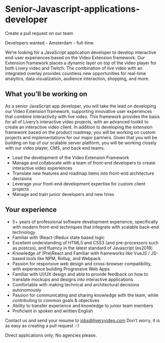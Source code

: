 # Senior-Javascript-applications-developer

Create a pull request on our team

Developers wanted - Amsterdam - full-time

We’re looking for a JavaScript application developer to develop interactive end-user experiences based on the Video Extension framework. Our Extension framework places a dynamic layer on top of the video player for both Livery video and Twitch. The combination of live video with an integrated overlay provides countless new opportunities for real-time analytics, data visualization, audience interaction, shopping, and more.

## What you’ll be working on

As a senior JavaScript app developer, you will take the lead on developing our Video Extension framework, supporting innovative user experiences that combine interactivity with live video. This framework provides the basis for all of Livery’s interactive video projects, with an advanced toolkit to create an interactive video client. In addition to developing the extension framework based on the product roadmap, you will be working on custom projects and implementations for our major partners. Given that you will be building on top of our scalable server platform, you will be working closely with our video player, CMS, and back end teams.
- Lead the development of the Video Extension Framework
- Manage and collaborate with a team of front-end developers to create interactive video experiences
- Translate new features and roadmap items into front-end architecture decisions
- Leverage your front-end development expertise for custom client projects
- Manage and train junior developers and new hires


## Your experience
- 5+ years of professional software development experience, specifically with modern front-end techniques that integrate with scalable back-end technology
- Familiar with (React-)Redux state based logic
- Excellent understanding of HTML5 and CSS3 (and pre-processors such as postcss), and fluency in the latest standard of Javascript (es2018)
- Knowledge of (Pre)React and Familiar with frameworks like VueJS / JS-based tools like NPM, Rollup, and Webpack
- Passion for responsive web design and cross-browser compatibility, with experience building Progressive Web Apps
- Familiar with UI/UX design and able to provide feedback on how to translate mockups and designs into interactive applications
- Comfortable with making technical and architectural decisions autonomously
- Passion for communicating and sharing knowledge with the team, while contributing to common goals & objectives
- Ability to transfer experience and knowledge to junior team members
- Proficient in spoken and written English


Contact us and send your resume to jobs@liveryvideo.com Don't worry, it is as easy as creating a pull request :-)

Direct applications only; No agencies please.
